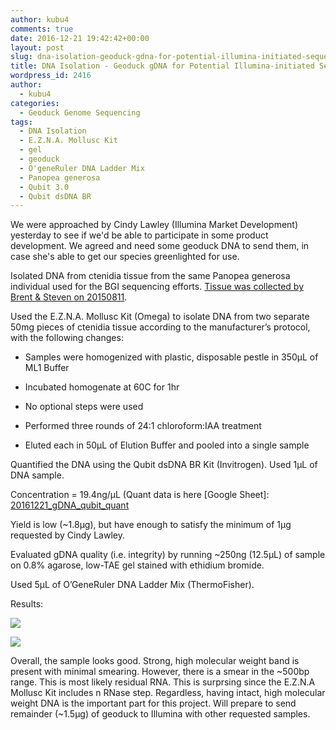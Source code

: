 ```yaml
---
author: kubu4
comments: true
date: 2016-12-21 19:42:42+00:00
layout: post
slug: dna-isolation-geoduck-gdna-for-potential-illumina-initiated-sequencing-project
title: DNA Isolation - Geoduck gDNA for Potential Illumina-initiated Sequencing Project
wordpress_id: 2416
author:
  - kubu4
categories:
  - Geoduck Genome Sequencing
tags:
  - DNA Isolation
  - E.Z.N.A. Mollusc Kit
  - gel
  - geoduck
  - O'geneRuler DNA Ladder Mix
  - Panopea generosa
  - Qubit 3.0
  - Qubit dsDNA BR
---
```


We were approached by Cindy Lawley (Illumina Market Development) yesterday to see if we'd be able to participate in some product development. We agreed and need some geoduck DNA to send them, in case she's able to get our species greenlighted for use.

Isolated DNA from ctenidia tissue from the same Panopea generosa individual used for the BGI sequencing efforts. [Tissue was collected by Brent & Steven on 20150811](https://onsnetwork.org/halfshell/2015/08/11/big-day-big-clam/).

Used the E.Z.N.A. Mollusc Kit (Omega) to isolate DNA from two separate 50mg pieces of ctenidia tissue according to the manufacturer’s protocol, with the following changes:




    
  * Samples were homogenized with plastic, disposable pestle in 350μL of ML1 Buffer

    
  * Incubated homogenate at 60C for 1hr

    
  * No optional steps were used

    
  * Performed three rounds of 24:1 chloroform:IAA treatment

    
  * Eluted each in 50μL of Elution Buffer and pooled into a single sample



Quantified the DNA using the Qubit dsDNA BR Kit (Invitrogen). Used 1μL of DNA sample.

Concentration = 19.4ng/μL (Quant data is here [Google Sheet]: [20161221_gDNA_qubit_quant](https://docs.google.com/spreadsheets/d/1DUiC0GsbBX1wsxAsAWh2_WV5wh8EwKNeELmqljlumCw/edit?usp=sharing)

Yield is low (~1.8μg), but have enough to satisfy the minimum of 1μg requested by Cindy Lawley.

Evaluated gDNA quality (i.e. integrity) by running ~250ng (12.5μL) of sample on 0.8% agarose, low-TAE gel stained with ethidium bromide.

Used 5μL of O’GeneRuler DNA Ladder Mix (ThermoFisher).



Results:



![](https://github.com/sr320/LabDocs/blob/master/protocols/Commercial_Protocols/ThermoFisher_OgeneRuler_DNA_Ladder_Mix_F100439.jpg?raw=true)



![](https://eagle.fish.washington.edu/Arabidopsis/20161221_gel_geoduck_gDNA.jpg)



Overall, the sample looks good. Strong, high molecular weight band is present with minimal smearing. However, there is a smear in the ~500bp range. This is most likely residual RNA. This is surprsing since the E.Z.N.A Mollusc Kit includes n RNase step. Regardless, having intact, high molecular weight DNA is the important part for this project. Will prepare to send remainder (~1.5μg) of geoduck to Illumina with other requested samples.
